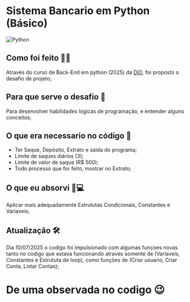 # Sistema Bancario em Python (Básico)
![Python](https://img.shields.io/badge/python-3670A0?style=for-the-badge&logo=python&logoColor=ffdd54)

## Como foi feito 👨‍💻
Através do curso de Back-End em python (2025) da [DIO](https://web.dio.me/track/santander-2025-python-back-end), foi proposto o desafio de projeto;

## Para que serve o desafio 🧠
Para desenvolver habilidades lógicas de programação, e entender alguns conceitos;

## O que era necessario no código 📖
- Ter Saque, Depósito, Extrato e saida do programa;
- Limite de saques diários (3);
- Limite de valor de saque (R$ 500);
- Todo processo que for feito, mostrar no Extrato;

## O que eu absorvi 🧑💻
Aplicar mais adequadamente Estrututas Condicionais, Constantes e Variaveis;

## Atualização 🛠
Dia 10/07/2025 o codigo foi impulsionado com algumas funçoes novas tanto no codigo que estava funcionando atraves somente de (Variaveis, Constantes e Estrututa de loop), como funções de (Criar usuario, Criar Conta, Listar Contas);

# De uma observada no codigo 😉
